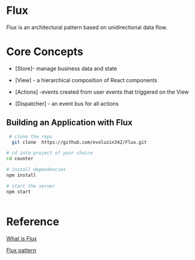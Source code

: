 
# Flux
 
  Flux is an architectural pattern based on unidirectional data flow.
 
# Core Concepts
  
- [Store]- manage business data and state

- [View] - a hierarchical composition of React components

- [Actions] -events created from user events that triggered on the View
 
- [Dispatcher] - an event bus for all actions

 
 

 

## Building an Application with Flux

```bash
 # clone the repo
  git clone  https://github.com/evoluzin342/Flux.git

# cd into project of your choice
cd counter

# install dependencies
npm install

# start the server
npm start
    
```
 

# Reference

[What is Flux](http://fluxxor.com/what-is-flux.html)

[Flux pattern](https://softwareengineering.stackexchange.com/questions/295119/understanding-flux-pattern)
 





